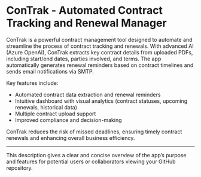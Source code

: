 # ConTrak - Automated Contract Tracking and Renewal Manager

ConTrak is a powerful contract management tool designed to automate and streamline the process of contract tracking and renewals. With advanced AI (Azure OpenAI), ConTrak extracts key contract details from uploaded PDFs, including start/end dates, parties involved, and terms. The app automatically generates renewal reminders based on contract timelines and sends email notifications via SMTP.

Key features include:
- Automated contract data extraction and renewal reminders
- Intuitive dashboard with visual analytics (contract statuses, upcoming renewals, historical data)
- Multiple contract upload support
- Improved compliance and decision-making

ConTrak reduces the risk of missed deadlines, ensuring timely contract renewals and enhancing overall business efficiency.

--- 

This description gives a clear and concise overview of the app’s purpose and features for potential users or collaborators viewing your GitHub repository.